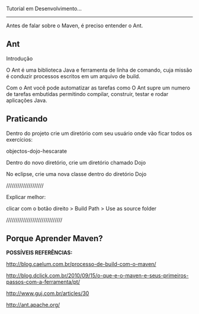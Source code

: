 Tutorial em Desenvolvimento... 

***

Antes de falar sobre o Maven, é preciso entender o Ant. 

## Ant 

Introdução

O Ant é uma biblioteca Java e ferramenta de linha de comando, cuja missão é conduzir processos escritos em um arquivo de build.

Com o Ant você pode automatizar as tarefas como O Ant supre um numero de tarefas embutidas permitindo compilar, construir, testar e rodar aplicações Java. 


## Praticando 

Dentro do projeto crie um diretório com seu usuário onde vão ficar todos os exercícios:

objectos-dojo-hescarate

Dentro do novo diretório, crie um diretório chamado Dojo

No eclipse, crie uma nova classe dentro do diretório Dojo

//////////////////// 

Explicar melhor: 

clicar com o botão direito > Build Path > Use as source folder

//////////////////////////////


















## Porque Aprender Maven?


**POSSÍVEIS REFERÊNCIAS:**

http://blog.caelum.com.br/processo-de-build-com-o-maven/

http://blog.dclick.com.br/2010/09/15/o-que-e-o-maven-e-seus-primeiros-passos-com-a-ferramenta/pt/

http://www.guj.com.br/articles/30

http://ant.apache.org/




